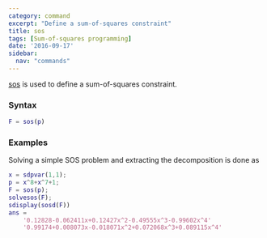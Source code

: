 ```yaml
---
category: command
excerpt: "Define a sum-of-squares constraint"
title: sos
tags: [Sum-of-squares programming]
date: '2016-09-17'
sidebar:
  nav: "commands"
---
```


[sos](/command/sos) is used to define a sum-of-squares constraint.

### Syntax

````matlab
F = sos(p)
````

### Examples
Solving a simple SOS problem and extracting the decomposition is done as

````matlab
x = sdpvar(1,1);
p = x^8+x^7+1;
F = sos(p);
solvesos(F);
sdisplay(sosd(F))
ans =
    '0.12828-0.062411x+0.12427x^2-0.49555x^3-0.99602x^4'
    '0.99174+0.008073x-0.018071x^2+0.072068x^3+0.089115x^4'
````
